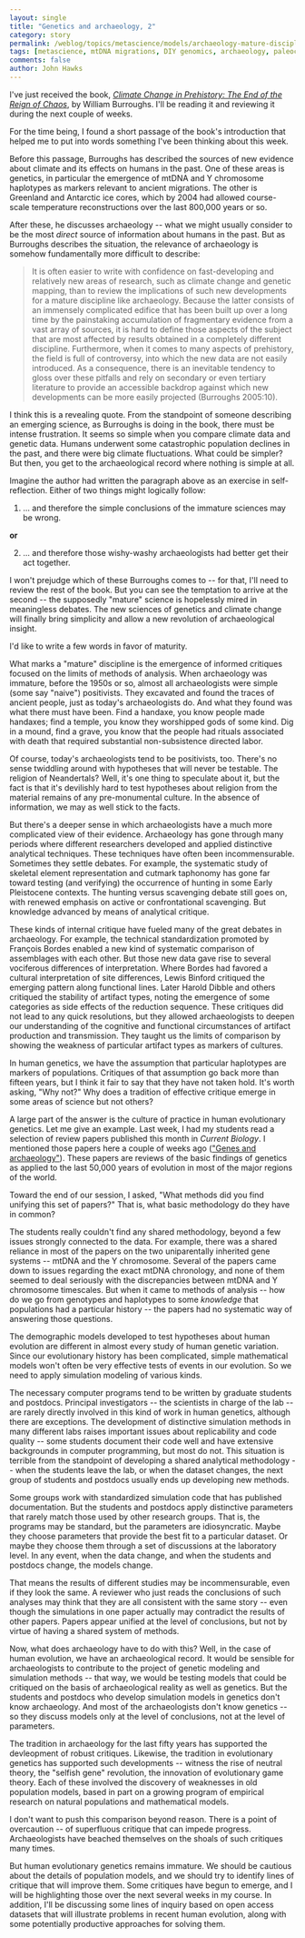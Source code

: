 ```yaml
---
layout: single 
title: "Genetics and archaeology, 2" 
category: story
permalink: /weblog/topics/metascience/models/archaeology-mature-discipline-genetics-2010.html
tags: [metascience, mtDNA migrations, DIY genomics, archaeology, paleoclimate, genomics] 
comments: false 
author: John Hawks 
---
```




I've just received the book, <i><a href="http://www.amazon.com/gp/product/0521070104?ie=UTF8&tag=johnhawksanth-20&linkCode=as2&camp=1789&creative=390957&creativeASIN=0521070104">Climate Change in Prehistory: The End of the Reign of Chaos</a></i>, by William Burroughs. I'll be reading it and reviewing it during the next couple of weeks. 

For the time being, I found a short passage of the book's introduction that helped me to put into words something I've been thinking about this week. 

Before this passage, Burroughs has described the sources of new evidence about climate and its effects on humans in the past. One of these areas is genetics, in particular the emergence of mtDNA and Y chromosome haplotypes as markers relevant to ancient migrations. The other is Greenland and Antarctic ice cores, which by 2004 had allowed course-scale temperature reconstructions over the last 800,000 years or so. 

After these, he discusses archaeology -- what we might usually consider to be the most <i>direct</i> source of information about humans in the past. But as Burroughs describes the situation, the relevance of archaeology is somehow fundamentally more difficult to describe: 

<blockquote>It is often easier to write with confidence on fast-developing and relatively new areas of research, such as climate change and genetic mapping, than to review the implications of such new developments for a mature discipline like archaeology. Because the latter consists of an immensely complicated edifice that has been built up over a long time by the painstaking accumulation of fragmentary evidence from a vast array of sources, it is hard to define those aspects of the subject that are most affected by results obtained in a completely different discipline. Furthermore, when it comes to many aspects of prehistory, the field is full of controversy, into which the new data are not easily introduced. As a consequence, there is an inevitable tendency to gloss over these pitfalls and rely on secondary or even tertiary literature to provide an accessible backdrop against which new developments can be more easily projected (Burroughs 2005:10).</blockquote>

I think this is a revealing quote. From the standpoint of someone describing an emerging science, as Burroughs is doing in the book, there must be intense frustration. It seems so simple when you compare climate data and genetic data. Humans underwent some catastrophic population declines in the past, and there were big climate fluctuations. What could be simpler? But then, you get to the archaeological record where nothing is simple at all. 

Imagine the author had written the paragraph above as an exercise in self-reflection. Either of two things might logically follow: 


1. ... and therefore the simple conclusions of the immature sciences may be wrong. 

<b>or</b>

2. ... and therefore those wishy-washy archaeologists had better get their act together. 

I won't prejudge which of these Burroughs comes to -- for that, I'll need to review the rest of the book. But you can see the temptation to arrive at the second -- the supposedly "mature" science is hopelessly mired in meaningless debates. The new sciences of genetics and climate change will finally bring simplicity and allow a new revolution of archaeological insight. 

I'd like to write a few words in favor of maturity. 

What marks a "mature" discipline is the emergence of informed critiques focused on the limits of methods of analysis. When archaeology was immature, before the 1950s or so, almost all archaeologists were simple (some say "naive") positivists. They excavated and found the traces of ancient people, just as today's archaeologists do. And what they found was what there must have been. Find a handaxe, you know people made handaxes; find a temple, you know they worshipped gods of some kind. Dig in a mound, find a grave, you know that the people had rituals associated with death that required substantial non-subsistence directed labor. 

Of course, today's archaeologists tend to be positivists, too. There's no sense twiddling around with hypotheses that will never be testable. The religion of Neandertals? Well, it's one thing to speculate about it, but the fact is that it's devilishly hard to test hypotheses about religion from the material remains of any pre-monumental culture. In the absence of information, we may as well stick to the facts. 

But there's a deeper sense in which archaeologists have a much more complicated view of their evidence. Archaeology has gone through many periods where different researchers developed and applied distinctive analytical techniques. These techniques have often been incommensurable. Sometimes they settle debates. For example, the systematic study of skeletal element representation and cutmark taphonomy has gone far toward testing (and verifying) the occurrence of hunting in some Early Pleistocene contexts. The hunting versus scavenging debate still goes on, with renewed emphasis on active or confrontational scavenging. But knowledge advanced by means of analytical critique. 

These kinds of internal critique have fueled many of the great debates in archaeology. For example, the technical standardization promoted by Fran&ccedil;ois Bordes enabled a new kind of systematic comparison of assemblages with each other. But those new data gave rise to several vociferous differences of interpretation. Where Bordes had favored a cultural interpretation of site differences, Lewis Binford critiqued the emerging pattern along functional lines. Later Harold Dibble and others critiqued the stability of artifact types, noting the emergence of some categories as side effects of the reduction sequence. These critiques did not lead to any quick resolutions, but they allowed archaeologists to deepen our understanding of the cognitive and functional circumstances of artifact production and transmission. They taught us the limits of comparison by showing the weakness of particular artifact types as markers of cultures. 

In human genetics, we have the assumption that particular haplotypes are markers of populations. Critiques of that assumption go back more than fifteen years, but I think it fair to say that they have not taken hold. It's worth asking, "Why not?" Why does a tradition of effective critique emerge in some areas of science but not others? 

A large part of the answer is the culture of practice in human evolutionary genetics. Let me give an example. Last week, I had my students read a selection of review papers published this month in <i>Current Biology</i>. I mentioned those papers here a couple of weeks ago (<a href="http://johnhawks.net/weblog/reviews/genetics/mtdna_migrations/renfrew-archaeogenetics-editorial-2010.html">"Genes and archaeology"</a>). These papers are reviews of the basic findings of genetics as applied to the last 50,000 years of evolution in most of the major regions of the world. 

Toward the end of our session, I asked, "What methods did you find unifying this set of papers?" That is, what basic methodology do they have in common? 

The students really couldn't find any shared methodology, beyond a few issues strongly connected to the data. For example, there was a shared reliance in most of the papers on the two uniparentally inherited gene systems -- mtDNA and the Y chromosome. Several of the papers came down to issues regarding the exact mtDNA chronology, and none of them seemed to deal seriously with the discrepancies between mtDNA and Y chromosome timescales. But when it came to methods of analysis -- how do we go from genotypes and haplotypes to some <i>knowledge</i> that populations had a particular history -- the papers had no systematic way of answering those questions. 

The demographic models developed to test hypotheses about human evolution are different in almost every study of human genetic variation. Since our evolutionary history has been complicated, simple mathematical models won't often be very effective tests of events in our evolution. So we need to apply simulation modeling of various kinds. 

The necessary computer programs tend to be written by graduate students and postdocs. Principal investigators -- the scientists in charge of the lab -- are rarely directly involved in this kind of work in human genetics, although there are exceptions. The development of distinctive simulation methods in many different labs raises important issues about replicability and code quality -- some students document their code well and have extensive backgrounds in computer programming, but most do not. This situation is terrible from the standpoint of developing a shared analytical methodology -- when the students leave the lab, or when the dataset changes, the next group of students and postdocs usually ends up developing new methods. 

Some groups work with standardized simulation code that has published documentation. But the students and postdocs apply distinctive parameters that rarely match those used by other research groups. That is, the programs may be standard, but the parameters are idiosyncratic. Maybe they choose parameters that provide the best fit to a particular dataset. Or maybe they choose them through a set of discussions at the laboratory level. In any event, when the data change, and when the students and postdocs change, the models change. 

That means the results of different studies may be incommensurable, even if they look the same. A reviewer who just reads the conclusions of such analyses may think that they are all consistent with the same story -- even though the simulations in one paper actually may contradict the results of other papers. Papers appear unified at the level of conclusions, but not by virtue of having a shared system of methods.  

Now, what does archaeology have to do with this? Well, in the case of human evolution, we have an archaeological record. It would be sensible for archaeologists to contribute to the project of genetic modeling and simulation methods -- that way, we would be testing models that could be critiqued on the basis of archaeological reality as well as genetics. But the students and postdocs who develop simulation models in genetics don't know archaeology. And most of the archaeologists don't know genetics -- so they discuss models only at the level of conclusions, not at the level of parameters. 

The tradition in archaeology for the last fifty years has supported the devleopment of robust critiques. Likewise, the tradition in evolutionary genetics has supported such developments -- witness the rise of neutral theory, the "selfish gene" revolution, the innovation of evolutionary game theory. Each of these involved the discovery of weaknesses in old population models, based in part on a growing program of empirical research on natural populations and mathematical models. 

I don't want to push this comparison beyond reason. There is a point of overcaution -- of superfluous critique that can impede progress. Archaeologists have beached themselves on the shoals of such critiques many times. 

But human evolutionary genetics remains immature. We should be cautious about the details of population models, and we should try to identify lines of critique that will improve them. Some critiques have begun to emerge, and I will be highlighting those over the next several weeks in my course. In addition, I'll be discussing some lines of inquiry based on open access datasets that will illustrate problems in recent human evolution, along with some potentially productive approaches for solving them. 



